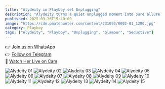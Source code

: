 ```yaml
---
title: "Alydeity in Playboy set Unplugging"
description: "Alydeity turns a quiet unplugged moment into pure allure — soft light, calm mood, irresistible charm."
published: 2025-09-26T15:40:00
image: "https://cdn.pmatehunter.com/content/231093/0002-01_1200.jpg"
category: Playboy
tags: ["Alydeity", "Playboy", "Unplugging", "Glamour", "Seductive"]
---
```


👉 [Join us on WhatsApp](https://redirecting-kappa.vercel.app/)  
👉 [Follow on Telegram](https://redirecting-kappa.vercel.app/)  
🔞 [Watch Her Live on Cam](https://redirecting-kappa.vercel.app/)

![Alydeity 01](https://cdn.pmatehunter.com/content/231093/0002-01_1200.jpg)
![Alydeity 02](https://cdn.pmatehunter.com/content/231093/0002-02_1200.jpg)
![Alydeity 03](https://cdn.pmatehunter.com/content/231093/0002-03_1200.jpg)
![Alydeity 04](https://cdn.pmatehunter.com/content/231093/0002-04_1200.jpg)
![Alydeity 05](https://cdn.pmatehunter.com/content/231093/0002-05_1200.jpg)
![Alydeity 06](https://cdn.pmatehunter.com/content/231093/0002-06_1200.jpg)
![Alydeity 07](https://cdn.pmatehunter.com/content/231093/0002-07_1200.jpg)
![Alydeity 08](https://cdn.pmatehunter.com/content/231093/0002-08_1200.jpg)
![Alydeity 09](https://cdn.pmatehunter.com/content/231093/0002-09_1200.jpg)
![Alydeity 10](https://cdn.pmatehunter.com/content/231093/0002-10_1200.jpg)
![Alydeity 11](https://cdn.pmatehunter.com/content/231093/0002-11_1200.jpg)
![Alydeity 12](https://cdn.pmatehunter.com/content/231093/0002-12_1200.jpg)
![Alydeity 13](https://cdn.pmatehunter.com/content/231093/0002-13_1200.jpg)
![Alydeity 14](https://cdn.pmatehunter.com/content/231093/0002-14_1200.jpg)
![Alydeity 15](https://cdn.pmatehunter.com/content/231093/0002-15_1200.jpg)